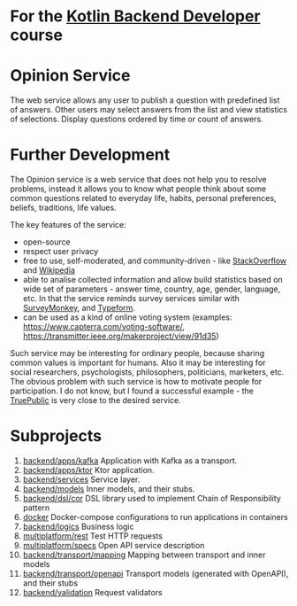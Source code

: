 # For the [Kotlin Backend Developer](https://otus.ru/lessons/kotlin/) course

# Opinion Service 

The web service allows any user to publish a question with predefined list of answers.
Other users may select answers from the list and view statistics of selections.
Display questions ordered by time or count of answers.

# Further Development

The Opinion service is a web service that does not help you to resolve problems,
instead it allows you to know what people think about some common questions
related to everyday life, habits, personal preferences, beliefs, traditions, life values.

The key features of the service:
- open-source
- respect user privacy
- free to use, self-moderated, and community-driven - like 
  [StackOverflow](https://stackoverflow.com/) and [Wikipedia](https://www.wikipedia.org/)
- able to analise collected information and allow build statistics based on
wide set of parameters - answer time, country, age, gender, language, etc.
In that the service reminds survey services similar with [SurveyMonkey](https://www.surveymonkey.com/),
and [Typeform](https://www.typeform.com/).  
- can be used as a kind of online voting system 
  (examples: https://www.capterra.com/voting-software/, https://transmitter.ieee.org/makerproject/view/91d35)

Such service may be interesting for ordinary people, because sharing common values is important for humans.
Also it may be interesting for social researchers, psychologists, philosophers, politicians, marketers, etc.
The obvious problem with such service is how to motivate people for participation.
I do not know, but I found a successful example - the [TruePublic](https://truepublic.com/) 
is very close to the desired service. 


# Subprojects

1. [backend/apps/kafka](backend/apps/kafka) Application with Kafka as a transport.
1. [backend/apps/ktor](backend/apps/ktor) Ktor application.
1. [backend/services](backend/services) Service layer.
1. [backend/models](backend/models) Inner models, and their stubs.
1. [backend/dsl/cor](backend/dsl/cor) DSL library used to implement Chain of Responsibility pattern
1. [docker](backend/docker) Docker-compose configurations to run applications in containers   
1. [backend/logics](backend/logics) Business logic
1. [multiplatform/rest](multiplatform/rest) Test HTTP requests
1. [multiplatform/specs](multiplatform/specs) Open API service description
1. [backend/transport/mapping](backend/transport/mapping) Mapping between transport and inner models
1. [backend/transport/openapi](backend/transport/openapi) Transport models (generated with OpenAPI), and their stubs
1. [backend/validation](backend/validation) Request validators
